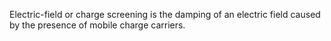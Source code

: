 
Electric-field or charge screening is the damping of an electric field caused by the presence of mobile charge carriers.
